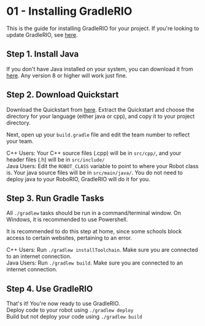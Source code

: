 01 - Installing GradleRIO
====
This is the guide for installing GradleRIO for your project. If you're looking to update GradleRIO, see [here](02-updating-gradlerio.md).

## Step 1. Install Java
If you don't have Java installed on your system, you can download it from [here](https://java.com/en/download/). Any version 8 or higher will work just fine.

## Step 2. Download Quickstart
Download the Quickstart from [here](../Quickstart.zip). Extract the Quickstart and choose the directory for your language (either java or cpp), and copy it to your project directory.

Next, open up your `build.gradle` file and edit the team number to reflect your team.  

C++ Users: Your C++ source files (.cpp) will be in `src/cpp/`, and your header files (.h) will be in `src/include/`  
Java Users: Edit the `ROBOT_CLASS` variable to point to where your Robot class is. Your java source files will be in `src/main/java/`. You do not need to deploy java to your RoboRIO, GradleRIO will do it for you.

## Step 3. Run Gradle Tasks
All `./gradlew` tasks should be run in a command/terminal window. On Windows, it is recommended to use Powershell.

It is recommended to do this step at home, since some schools block access to certain websites, pertaining to an error.  

C++ Users: Run `./gradlew installToolchain`. Make sure you are connected to an internet connection.  
Java Users: Run `./gradlew build`. Make sure you are connected to an internet connection.

## Step 4. Use GradleRIO
That's it! You're now ready to use GradleRIO.  
Deploy code to your robot using `./gradlew deploy`  
Build but not deploy your code using `./gradlew build`